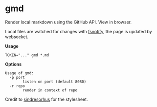 # gmd

Render local markdown using the GitHub API. View in browser.

Local files are watched for changes with [fsnotify](https://github.com/fsnotify/fsnotify),
the page is updated by websocket.

**Usage**

```
TOKEN="..." gmd *.md
```

**Options**

```
Usage of gmd:
  -p port
    	listen on port (default 8080)
  -r repo
    	render in context of repo
```

Credit to [sindresorhus](https://github.com/sindresorhus/github-markdown-css)
for the stylesheet.

